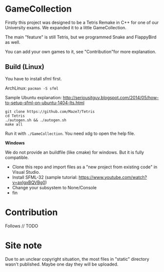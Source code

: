 # GameCollection
Firstly this project was designed to be a Tetris Remake in C++ for one of our University exams. 
We expanded it to a little GameCollection. 

The main "feature" is still Tetris, but we programmed Snake and FlappyBird as well. 

You can add your own games to it, see "Contribution"for more explanation.

## Build (Linux)

You have to install sfml first.

ArchLinux: `pacman -S sfml`

Sample Ubuntu explanation: http://seriousitguy.blogspot.com/2014/05/how-to-setup-sfml-on-ubuntu-1404-lts.html

```
git clone https://github.com/Maze7/Tetris
cd Tetris
./autogen.sh && ./autogen.sh
make all
```
Run it with `./GameCollection`. You need xdg to open the help file. 


**Windows**

We do not provide an buildfile (like cmake) for windows. But it is fully compatible. 
- Clone this repo and import files as a "new project from existing code" in Visual Studio.
- Install SFML-32 (sample tutorial: https://www.youtube.com/watch?v=axIgxBQVBg0) 
- Change your subsystem to None/Console
- fin

# Contribution
Follows // TODO

# Site note
Due to an unclear copyright situation, the most files in "static" directory wasn't published. Maybe one day they will be uploaded. 
